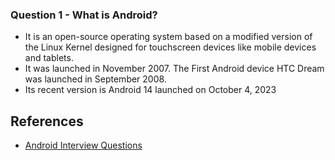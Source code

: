### Question 1 - What is Android?
- It is an open-source operating system based on a modified version of the Linux Kernel
  designed for touchscreen devices like mobile devices and tablets.
- It was launched in November 2007. The First Android device HTC Dream was launched in September 2008.
- Its recent version is Android 14 launched on October 4, 2023

















## References
- [Android Interview Questions](https://www.interviewbit.com/android-interview-questions/)
